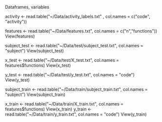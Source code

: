 Dataframes, variables

activity <- read.table("~/Data/activity_labels.txt" , col.names = c("code", "activity"))

features <- read.table("~/Data/features.txt", col.names = c("n","functions"))
View(features)

subject_test <- read.table("~/Data/test/subject_test.txt", col.names = "subject")
View(subject_test)

x_test <- read.table("~/Data/test/X_test.txt", col.names = features$functions)
View(x_test)

y_test <- read.table("~/Data/test/y_test.txt", col.names = "code")
View(y_test)

subject_train <- read.table("~/Data/train/subject_train.txt", col.names = "subject")
View(subject_train)

x_train <- read.table("~/Data/train/X_train.txt", col.names = features$functions)
View(x_train)
y_train <- read.table("~/Data/train/y_train.txt", col.names = "code")
View(y_train)
